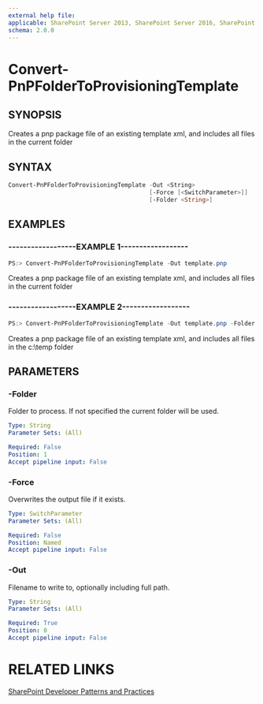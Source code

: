 ```yaml
---
external help file:
applicable: SharePoint Server 2013, SharePoint Server 2016, SharePoint Online
schema: 2.0.0
---
```

# Convert-PnPFolderToProvisioningTemplate

## SYNOPSIS
Creates a pnp package file of an existing template xml, and includes all files in the current folder

## SYNTAX 

```powershell
Convert-PnPFolderToProvisioningTemplate -Out <String>
                                        [-Force [<SwitchParameter>]]
                                        [-Folder <String>]
```

## EXAMPLES

### ------------------EXAMPLE 1------------------
```powershell
PS:> Convert-PnPFolderToProvisioningTemplate -Out template.pnp
```

Creates a pnp package file of an existing template xml, and includes all files in the current folder

### ------------------EXAMPLE 2------------------
```powershell
PS:> Convert-PnPFolderToProvisioningTemplate -Out template.pnp -Folder c:\temp
```

Creates a pnp package file of an existing template xml, and includes all files in the c:\temp folder

## PARAMETERS

### -Folder
Folder to process. If not specified the current folder will be used.

```yaml
Type: String
Parameter Sets: (All)

Required: False
Position: 1
Accept pipeline input: False
```

### -Force
Overwrites the output file if it exists.

```yaml
Type: SwitchParameter
Parameter Sets: (All)

Required: False
Position: Named
Accept pipeline input: False
```

### -Out
Filename to write to, optionally including full path.

```yaml
Type: String
Parameter Sets: (All)

Required: True
Position: 0
Accept pipeline input: False
```

# RELATED LINKS

[SharePoint Developer Patterns and Practices](http://aka.ms/sppnp)